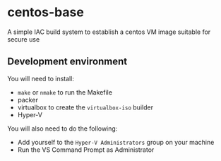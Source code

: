 # centos-base
A simple IAC build system to establish a centos VM image suitable for secure use

## Development environment

You will need to install:

- `make` or `nmake` to run the Makefile
- packer
- virtualbox to create the `virtualbox-iso` builder
- Hyper-V

You will also need to do the following:

- Add yourself to the `Hyper-V Administrators` group on your machine
- Run the VS Command Prompt as Administrator
